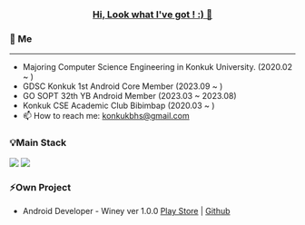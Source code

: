 ###             <div align=center> <u>  Hi, Look what I've got ! :) 👋 </u></div> ###


### 👋 Me 
---
- Majoring Computer Science Engineering in Konkuk University. (2020.02 ~ )
- GDSC Konkuk 1st Android Core Member (2023.09 ~ )
- GO SOPT 32th YB Android Member (2023.03 ~ 2023.08)
- Konkuk CSE Academic Club Bibimbap (2020.03 ~ )
- 📫 How to reach me: konkukbhs@gmail.com


### 💡Main Stack
   <img src="https://img.shields.io/badge/kotlin-7F52FF?style=for-the-badge&logo=kotlin&logoColor=white"> <img src="https://img.shields.io/badge/Android-3DDC84?style=for-the-badge&logo=Andriod&logoColor=white">

### ⚡Own Project
- Android Developer - Winey ver 1.0.0 [Play Store](https://play.google.com/store/apps/details?id=org.go.sopt.winey&pcampaignid=web_share) | [Github](https://github.com/team-winey/Winey-AOS) 
